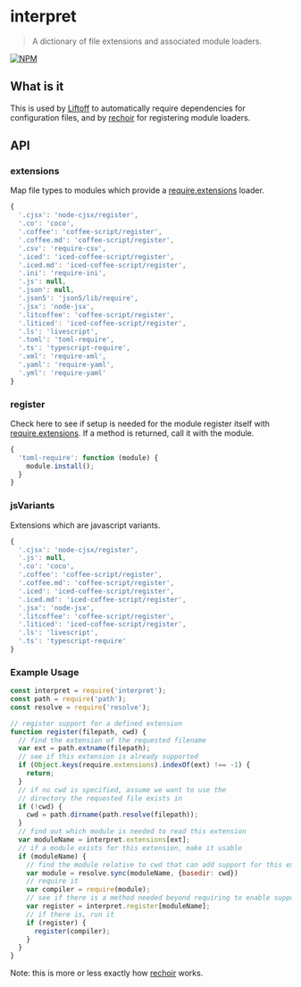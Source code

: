 # interpret
> A dictionary of file extensions and associated module loaders.

[![NPM](https://nodei.co/npm/interpret.png)](https://nodei.co/npm/interpret/)

## What is it
This is used by [Liftoff](http://github.com/tkellen/node-liftoff) to automatically require dependencies for configuration files, and by [rechoir](http://github.com/tkellen/node-rechoir) for registering module loaders.

## API

### extensions
Map file types to modules which provide a [require.extensions] loader.
```js
{
  '.cjsx': 'node-cjsx/register',
  '.co': 'coco',
  '.coffee': 'coffee-script/register',
  '.coffee.md': 'coffee-script/register',
  '.csv': 'require-csv',
  '.iced': 'iced-coffee-script/register',
  '.iced.md': 'iced-coffee-script/register',
  '.ini': 'require-ini',
  '.js': null,
  '.json': null,
  '.json5': 'json5/lib/require',
  '.jsx': 'node-jsx',
  '.litcoffee': 'coffee-script/register',
  '.liticed': 'iced-coffee-script/register',
  '.ls': 'livescript',
  '.toml': 'toml-require',
  '.ts': 'typescript-require',
  '.xml': 'require-xml',
  '.yaml': 'require-yaml',
  '.yml': 'require-yaml'
}
```

### register
Check here to see if setup is needed for the module register itself with [require.extensions].  If a method is returned, call it with the module.
```js
{
  'toml-require': function (module) {
    module.install();
  }
}
```

### jsVariants
Extensions which are javascript variants.

```js
{
  '.cjsx': 'node-cjsx/register',
  '.js': null,
  '.co': 'coco',
  '.coffee': 'coffee-script/register',
  '.coffee.md': 'coffee-script/register',
  '.iced': 'iced-coffee-script/register',
  '.iced.md': 'iced-coffee-script/register',
  '.jsx': 'node-jsx',
  '.litcoffee': 'coffee-script/register',
  '.liticed': 'iced-coffee-script/register',
  '.ls': 'livescript',
  '.ts': 'typescript-require'
}
```

[require.extensions]: http://nodejs.org/api/globals.html#globals_require_extensions


### Example Usage
```js
const interpret = require('interpret');
const path = require('path');
const resolve = require('resolve');

// register support for a defined extension
function register(filepath, cwd) {
  // find the extension of the requested filename
  var ext = path.extname(filepath);
  // see if this extension is already supported
  if (Object.keys(require.extensions).indexOf(ext) !== -1) {
    return;
  }
  // if no cwd is specified, assume we want to use the
  // directory the requested file exists in
  if (!cwd) {
    cwd = path.dirname(path.resolve(filepath));
  }
  // find out which module is needed to read this extension
  var moduleName = interpret.extensions[ext];
  // if a module exists for this extension, make it usable
  if (moduleName) {
    // find the module relative to cwd that can add support for this extension
    var module = resolve.sync(moduleName, {basedir: cwd})
    // require it
    var compiler = require(module);
    // see if there is a method needed beyond requiring to enable support
    var register = interpret.register[moduleName];
    // if there is, run it
    if (register) {
      register(compiler);
    }
  }
}
```

Note: this is more or less exactly how [rechoir](http://github.com/tkellen/node-rechoir) works.
